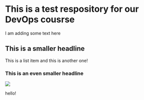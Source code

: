 # This is a test respository for our DevOps cousrse

I am adding some text here

## This is a smaller headline

This is a list item
and this is another one!

### This is an even smaller headline

![](sentosa.jpg)

hello!

